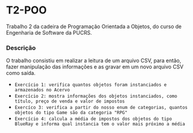 # T2-POO
Trabalho 2 da cadeira de Programação Orientada a Objetos, do curso de Engenharia de Software da PUCRS.

### Descrição
O trabalho consistiu em realizar a leitura de um arquivo CSV, para então, fazer manipulação das informações e as gravar em um novo arquivo CSV como saída.
- `Exercício 1: verifica quantos objetos foram instanciados e armazenados no Acervo`
- `Exercício 2: mostra informações dos objetos instanciados, como título, preço de venda e valor de impostos`
- `Exercíco 3: verifica a partir do nosso enum de categorias, quantos objetos do tipo Game são da categoria "RPG"`
- `Exercício 4: calcula a média de impostos dos objetos do tipo BlueRay e informa qual instancia tem o valor mais próximo a média`
